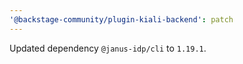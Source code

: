 ```yaml
---
'@backstage-community/plugin-kiali-backend': patch
---
```


Updated dependency `@janus-idp/cli` to `1.19.1`.
